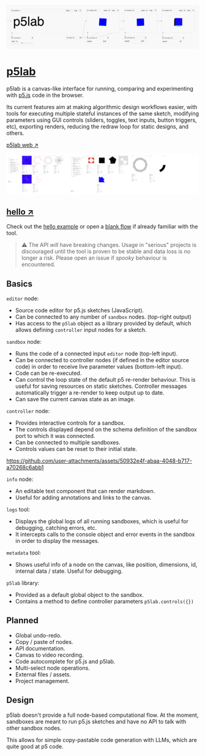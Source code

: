 ![](./doc/p5lab.gif)

# [p5lab](https://nicolaspasqualis.github.io/p5lab/)
p5lab is a canvas-like interface for running, comparing and experimenting with [p5.js](https://p5js.org/) code in the browser. 

Its current features aim at making algorithmic design workflows easier, with tools for executing multiple stateful instances of the same sketch, modifying parameters using GUI controls (sliders, toggles, text inputs, button triggers, etc), exporting renders, reducing the redraw loop for static designs, and others.

[p5lab web ↗](https://nicolaspasqualis.github.io/p5lab/)

![](./doc/canvas.png)

## [hello ↗](https://nicolaspasqualis.github.io/p5lab/#/examples/hello)
Check out the [hello example](https://nicolaspasqualis.github.io/p5lab/#/examples/hello) or open a [blank flow](https://nicolaspasqualis.github.io/p5lab/#/new) if already familiar with the tool.

>⚠ The API _will_ have breaking changes. Usage in "serious" projects is discouraged until the tool is proven to be stable and data loss is no longer a risk. Please open an issue if _spooky_ behaviour is encountered. 

## Basics

`editor` node:
* Source code editor for p5.js sketches (JavaScript).
* Can be connected to any number of `sandbox` nodes. (top-right output)
* Has access to the `p5lab` object as a library provided by default, which allows defining `controller` input nodes for a sketch.

`sandbox` node: 
* Runs the code of a connected input `editor` node (top-left input).
* Can be connected to controller nodes (if defined in the editor source code) in order to receive live parameter values (bottom-left input).
* Code can be re-executed.
* Can control the loop state of the default p5 re-render behaviour. This is useful for saving resources on static sketches. Controller messages automatically trigger a re-render to keep output up to date. 
* Can save the current canvas state as an image.

`controller` node: 
* Provides interactive controls for a sandbox.
* The controls displayed depend on the schema definition of the sandbox port to which it was connected.
* Can be connected to multiple sandboxes.
* Controls values can be reset to their initial state.

https://github.com/user-attachments/assets/50932e4f-abaa-4048-b717-a70268c6abb1

`info` node:
* An editable text component that can render markdown.
* Useful for adding annotations and links to the canvas.

`logs` tool:
* Displays the global logs of all running sandboxes, which is useful for debugging, catching errors, etc.
* It intercepts calls to the console object and error events in the sandbox in order to display the messages.

`metadata` tool:
* Shows useful info of a node on the canvas, like position, dimensions, id, internal data / state. Useful for debugging.

`p5lab` library: 
* Provided as a default global object to the sandbox.
* Contains a method to define controller parameters ```p5lab.controls({})```

## Planned
- Global undo-redo.
- Copy / paste of nodes.
- API documentation.
- Canvas to video recording.
- Code autocomplete for p5.js and p5lab.
- Multi-select node operations.
- External files / assets.
- Project management.

## Design 
p5lab doesn't provide a full node-based computational flow. At the moment, sandboxes are meant to run p5.js sketches and have no API to talk with other sandbox nodes.

This allows for simple copy-pastable code generation with LLMs, which are quite good at p5 code.
